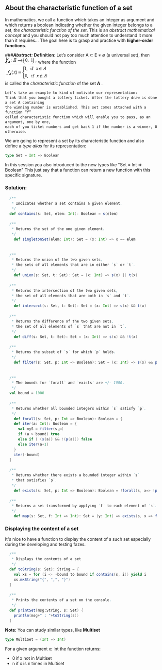
## About the characteristic function of a set

In mathematics, we call a function which takes an integer as argument and which returns a boolean indicating 
whether the given integer belongs to a set, _the characteristic function of the set_. 
This is an _abstract mathematical concept_ and you should not pay too much attention to understand it more than it requires...
The goal here is to grasp and practice with **higher-order functions**.

###**_Abstract:_**
**Definition**: Let’s consider A ⊂ E ≠ ∅ (a universal set), then  
![](./images/f001.png?raw=true "Optional Title") where the function   
![](./images/f002.png?raw=true "Optional Title")  
is called the _characteristic function_ of the set **A** .

 
```
Let’s take an example to kind of motivate our representation:  
Think that you bought a lottery ticket. After the lottery draw is done a set A containing 
the winning number is established. This set comes attached with a function “f” 
called characteristic function which will enable you to pass, as an argument, one by one, 
each of you ticket numbers and get back 1 if the number is a winner, 0 otherwise. 
```

We are going to represent a set by its characteristic function and also define a _type alias_ for its representation:
```scala
type Set = Int => Boolean
```

In this session you also introduced to the new types like "Set = Int => Boolean" This just say that a function can return a new function with this specific signature.

### Solution:

```scala
  /**
   * Indicates whether a set contains a given element.
   */
  def contains(s: Set, elem: Int): Boolean = s(elem)

  /**
   * Returns the set of the one given element.
   */
    def singletonSet(elem: Int): Set = (x: Int) => x == elem
  

  /**
   * Returns the union of the two given sets,
   * the sets of all elements that are in either `s` or `t`.
   */
    def union(s: Set, t: Set): Set = (x: Int) => s(x) || t(x)
  
  /**
   * Returns the intersection of the two given sets,
   * the set of all elements that are both in `s` and `t`.
   */
    def intersect(s: Set, t: Set): Set = (x: Int) => s(x) && t(x)
  
  /**
   * Returns the difference of the two given sets,
   * the set of all elements of `s` that are not in `t`.
   */
    def diff(s: Set, t: Set): Set = (x: Int) => s(x) && !t(x)
  
  /**
   * Returns the subset of `s` for which `p` holds.
   */
    def filter(s: Set, p: Int => Boolean): Set = (x: Int) => s(x) && p(x)
  

  /**
   * The bounds for `forall` and `exists` are +/- 1000.
   */
  val bound = 1000

  /**
   * Returns whether all bounded integers within `s` satisfy `p`.
   */
    def forall(s: Set, p: Int => Boolean): Boolean = {
    def iter(a: Int): Boolean = {
      val myS = filter(s,p)
      if (a > bound) true
      else if ( (s(a)) && !(p(a))) false
      else iter(a+1)
    }
    iter(-bound)
  }
  
  /**
   * Returns whether there exists a bounded integer within `s`
   * that satisfies `p`.
   */
    def exists(s: Set, p: Int => Boolean): Boolean = !forall(s, x=> !p(x))
  
  /**
   * Returns a set transformed by applying `f` to each element of `s`.
   */
    def map(s: Set, f: Int => Int): Set = (y: Int) => exists(s, x => f(x) == y)

```

### Displaying the content of a set

It's nice to have a function to display the content of a such set especially during the developing and testing fazes.

```scala
  /**
   * Displays the contents of a set
   */
  def toString(s: Set): String = {
    val xs = for (i <- -bound to bound if contains(s, i)) yield i
    xs.mkString("{", ",", "}")
  }

  /**
   * Prints the contents of a set on the console.
   */
  def printSet(msg:String, s: Set) {
    println(msg+" : "+toString(s))
  }
```

**Note:** You can study similar types, like **Multiset** 
```scala
type MultiSet = (Int => Int) 
```
For a given argument x: Int the function returns: 
* 0 if x not in Multiset
* n if x is n times in Multiset 


